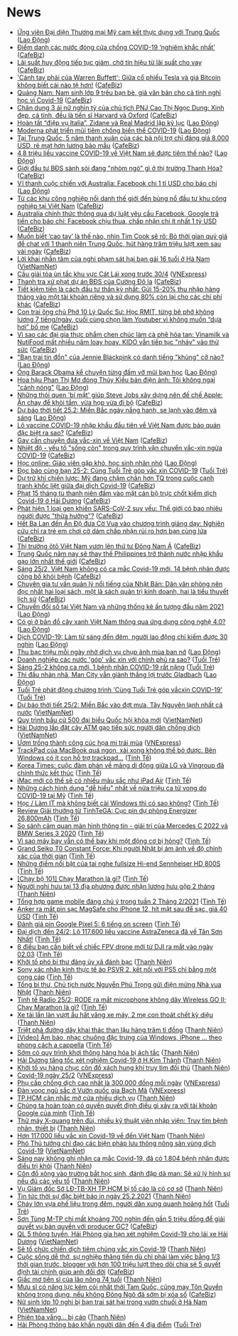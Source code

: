 # News

- [Ứng viên Đại diện Thương mại Mỹ cam kết thực dụng với Trung Quốc](https://laodong.vn/the-gioi/ung-vien-dai-dien-thuong-mai-my-cam-ket-thuc-dung-voi-trung-quoc-883369.ldo) ([Lao Động](https://laodong.vn))
- [Điểm danh các nước đóng cửa chống COVID-19 ‘nghiêm khắc nhất’](https://cafebiz.vn/diem-danh-cac-nuoc-dong-cua-chong-covid-19-nghiem-khac-nhat-20210225083751316.chn) ([CafeBiz](https://cafebiz.vn))
- [Lãi suất huy động tiếp tục giảm, chờ tín hiệu từ lãi suất cho vay](https://cafebiz.vn/lai-suat-huy-dong-tiep-tuc-giam-cho-tin-hieu-tu-lai-suat-cho-vay-20210225083749278.chn) ([CafeBiz](https://cafebiz.vn))
- ['Cánh tay phải của Warren Buffett': Giữa cổ phiếu Tesla và giá Bitcoin không biết cái nào tệ hơn!](https://cafebiz.vn/canh-tay-phai-cua-warren-buffett-giua-co-phieu-tesla-va-gia-bitcoin-khong-biet-cai-nao-te-hon-20210225083220825.chn) ([CafeBiz](https://cafebiz.vn))
- [Quảng Nam: Nam sinh lớp 9 trêu bạn bè, giả văn bản cho cả tỉnh nghỉ học vì Covid-19](https://cafebiz.vn/quang-nam-nam-sinh-lop-9-treu-ban-be-gia-van-ban-cho-ca-tinh-nghi-hoc-vi-covid-19-20210225083600012.chn) ([CafeBiz](https://cafebiz.vn))
- [Chân dung 3 ái nữ nghìn tỷ của chủ tịch PNJ Cao Thị Ngọc Dung: Xinh đẹp, cá tính, đều là tiến sĩ Harvard và Oxford](https://cafebiz.vn/chan-dung-3-ai-nu-nghin-ty-cua-chu-tich-pnj-cao-thi-ngoc-dung-xinh-dep-ca-tinh-deu-la-tien-si-harvard-va-oxford-20210222170958915.chn) ([CafeBiz](https://cafebiz.vn))
- [Hoàn tất “điệp vụ Italia”, Zidane và Real Madrid lập kỷ lục](https://laodong.vn/bong-da-quoc-te/hoan-tat-diep-vu-italia-zidane-va-real-madrid-lap-ky-luc-883368.ldo) ([Lao Động](https://laodong.vn))
- [Moderna phát triển mũi tiêm chống biến thể COVID-19](https://laodong.vn/the-gioi/moderna-phat-trien-mui-tiem-chong-bien-the-covid-19-883366.ldo) ([Lao Động](https://laodong.vn))
- [Tại Trung Quốc, 5 năm thanh xuân của các bà nội trợ chỉ đáng giá 8.000 USD, rẻ mạt hơn lương bảo mẫu](https://cafebiz.vn/tai-trung-quoc-5-nam-thanh-xuan-cua-cac-ba-noi-tro-chi-dang-gia-8000-usd-re-mat-hon-luong-bao-mau-202102241828554.chn) ([CafeBiz](https://cafebiz.vn))
- [4,8 triệu liều vaccine COVID-19 về Việt Nam sẽ được tiêm thế nào?](https://laodong.vn/xa-hoi/48-trieu-lieu-vaccine-covid-19-ve-viet-nam-se-duoc-tiem-the-nao-883374.ldo) ([Lao Động](https://laodong.vn))
- [Giới đầu tư BĐS sành sỏi đang "nhòm ngó" gì ở thị trường Thanh Hóa?](https://cafebiz.vn/gioi-dau-tu-bds-sanh-soi-dang-nhom-ngo-gi-o-thi-truong-thanh-hoa-20210225082025057.chn) ([CafeBiz](https://cafebiz.vn))
- [Vĩ thanh cuộc chiến với Australia: Facebook chi 1 tỉ USD cho báo chí](https://laodong.vn/the-gioi/vi-thanh-cuoc-chien-voi-australia-facebook-chi-1-ti-usd-cho-bao-chi-883371.ldo) ([Lao Động](https://laodong.vn))
- [Từ các khu công nghiệp nổi danh thế giới đến bùng nổ đầu tư khu công nghiệp tại Việt Nam](https://cafebiz.vn/tu-cac-khu-cong-nghiep-noi-danh-the-gioi-den-bung-no-dau-tu-khu-cong-nghiep-tai-viet-nam-20210225081642193.chn) ([CafeBiz](https://cafebiz.vn))
- [Australia chính thức thông qua dự luật yêu cầu Facebook, Google trả tiền cho báo chí: Facebook chịu thua, chấp nhận chi ít nhất 1 tỷ USD](https://cafebiz.vn/australia-chinh-thuc-thong-qua-du-luat-yeu-cau-facebook-google-tra-tien-cho-bao-chi-facebook-chiu-thua-chap-nhan-chi-it-nhat-1-ty-usd-20210225080150229.chn) ([CafeBiz](https://cafebiz.vn))
- [Muốn biết ‘cao tay’ là thế nào, nhìn Tim Cook sẽ rõ: Bỏ thời gian quý giá để chat với 1 thanh niên Trung Quốc, hút hàng trăm triệu lượt xem sau vài ngày](https://cafebiz.vn/muon-biet-cao-tay-la-the-nao-nhin-tim-cook-se-ro-bo-thoi-gian-quy-gia-de-chat-voi-1-thanh-nien-trung-quoc-hut-hang-tram-trieu-luot-xem-sau-vai-ngay-20210224155451641.chn) ([CafeBiz](https://cafebiz.vn))
- [Lời khai nhẫn tâm của nghi phạm sát hại bạn gái 16 tuổi ở Hà Nam](http://vietnamnet.vn/vn/thoi-su/loi-khai-nhan-tam-cua-nghi-pham-sat-hai-ban-gai-16-tuoi-o-ha-nam-715314.html) ([VietNamNet](https://vietnamnet.vn))
- [Cầu giải tỏa ùn tắc khu vực Cát Lái xong trước 30/4](https://vnexpress.net/cau-giai-toa-un-tac-khu-vuc-cat-lai-xong-truoc-30-4-4239645.html) ([VNExpress](https://vnexpress.net))
- [Thanh tra xử phạt dự án BĐS của Cường Đô la](https://cafebiz.vn/thanh-tra-xu-phat-du-an-bds-cua-cuong-do-la-20210225081049829.chn) ([CafeBiz](https://cafebiz.vn))
- [Tiết kiệm tiền là cách đầu tư thần kỳ nhất: Gửi 15-20% thu nhập hàng tháng vào một tài khoản riêng và sử dụng 80% còn lại cho các chi phí khác](https://cafebiz.vn/tiet-kiem-tien-la-cach-dau-tu-than-ky-nhat-gui-15-20-thu-nhap-hang-thang-vao-mot-tai-khoan-rieng-va-su-dung-80-con-lai-cho-cac-chi-phi-khac-20210224182753215.chn) ([CafeBiz](https://cafebiz.vn))
- [Con trai ông chủ Phở 10 Lý Quốc Sư: Học RMIT, từng bê phở không lương 7 tiếng/ngày, cuối cùng chọn làm Youtuber vì không muốn “dựa hơi” bố mẹ](https://cafebiz.vn/con-trai-ong-chu-pho-10-ly-quoc-su-hoc-rmit-tung-be-pho-khong-luong-7-tieng-ngay-cuoi-cung-chon-lam-youtuber-vi-khong-muon-dua-hoi-bo-me-20210224232253344.chn) ([CafeBiz](https://cafebiz.vn))
- [Vì sao các đại gia thực phẩm chen chúc làm cà phê hòa tan: Vinamilk và NutiFood mất nhiều năm loay hoay, KIDO vẫn tiếp tục "nhảy" vào thử sức](https://cafebiz.vn/vi-sao-cac-dai-gia-thuc-pham-chen-chuc-lam-ca-phe-hoa-tan-vinamilk-va-nutifood-mat-nhieu-nam-loay-hoay-kido-van-tiep-tuc-nhay-vao-thu-suc-2021022414432105.chn) ([CafeBiz](https://cafebiz.vn))
- [&quot;Bạn trai tin đồn&quot; của Jennie Blackpink có danh tiếng &quot;khủng&quot; cỡ nào?](https://laodong.vn/photo/ban-trai-tin-don-cua-jennie-blackpink-co-danh-tieng-khung-co-nao-883159.ldo) ([Lao Động](https://laodong.vn))
- [Ông Barack Obama kể chuyện từng đấm vỡ mũi bạn học](https://laodong.vn/the-gioi/ong-barack-obama-ke-chuyen-tung-dam-vo-mui-ban-hoc-883367.ldo) ([Lao Động](https://laodong.vn))
- [Hoa hậu Phan Thị Mơ đóng Thúy Kiều bản điện ảnh: Tôi không ngại &quot;cảnh nóng&quot;](https://laodong.vn/van-hoa/hoa-hau-phan-thi-mo-dong-thuy-kieu-ban-dien-anh-toi-khong-ngai-canh-nong-883359.ldo) ([Lao Động](https://laodong.vn))
- [Những thói quen 'bí mật' giúp Steve Jobs xây dựng nên đế chế Apple: Ăn chay để khỏi tắm, vừa họp vừa đi bộ](https://cafebiz.vn/nhung-thoi-quen-bi-mat-giup-steve-jobs-xay-dung-nen-de-che-apple-an-chay-de-khoi-tam-vua-hop-vua-di-bo-20210223105555486.chn) ([CafeBiz](https://cafebiz.vn))
- [Dự báo thời tiết 25.2: Miền Bắc ngày nắng hanh, se lạnh vào đêm và sáng](https://laodong.vn/moi-truong/du-bao-thoi-tiet-252-mien-bac-ngay-nang-hanh-se-lanh-vao-dem-va-sang-883310.ldo) ([Lao Động](https://laodong.vn))
- [Lô vaccine COVID-19 nhập khẩu đầu tiên về Việt Nam được bảo quản đặc biệt ra sao?](https://cafebiz.vn/lo-vaccine-covid-19-nhap-khau-dau-tien-ve-viet-nam-duoc-bao-quan-dac-biet-ra-sao-20210225073928385.chn) ([CafeBiz](https://cafebiz.vn))
- [Gay cấn chuyện đưa vắc-xin về Việt Nam](https://cafebiz.vn/gay-can-chuyen-dua-vac-xin-ve-viet-nam-20210225073402113.chn) ([CafeBiz](https://cafebiz.vn))
- [Nhiệt độ - yếu tố "sống còn" trong quy trình vận chuyển vắc-xin ngừa COVID-19](https://cafebiz.vn/nhiet-do-yeu-to-song-con-trong-quy-trinh-van-chuyen-vac-xin-ngua-covid-19-20210225073040573.chn) ([CafeBiz](https://cafebiz.vn))
- [Học online: Giáo viên gặp khó, học sinh nhăn nhó](https://laodong.vn/video/hoc-online-giao-vien-gap-kho-hoc-sinh-nhan-nho-883081.ldo) ([Lao Động](https://laodong.vn))
- [Đọc báo cùng bạn 25-2: Cùng Tuổi Trẻ góp vắc xin COVID-19](https://tuoitre.vn/doc-bao-cung-ban-25-2-cung-tuoi-tre-gop-vacxin-covid-19-20210225060313642.htm) ([Tuổi Trẻ](https://tuoitre.vn))
- [Dự trữ khỉ chiến lược: Mỹ đang chậm chân hơn TQ trong cuộc cạnh tranh khốc liệt giữa đại dịch Covid-19](https://cafebiz.vn/du-tru-khi-chien-luoc-my-dang-cham-chan-hon-tq-trong-cuoc-canh-tranh-khoc-liet-giua-dai-dich-covid-19-20210225072653889.chn) ([CafeBiz](https://cafebiz.vn))
- [Phạt 15 tháng tù thanh niên đấm vào mặt cán bộ trực chốt kiểm dịch Covid-19 ở Hải Dương](https://cafebiz.vn/phat-15-thang-tu-thanh-nien-dam-vao-mat-can-bo-truc-chot-kiem-dich-covid-19-o-hai-duong-20210225072409349.chn) ([CafeBiz](https://cafebiz.vn))
- [Phát hiện 1 loại gen khiến SARS-CoV-2 suy yếu: Thế giới có bao nhiêu người được "thừa hưởng"?](https://cafebiz.vn/phat-hien-1-loai-gen-khien-sars-cov-2-suy-yeu-the-gioi-co-bao-nhieu-nguoi-duoc-thua-huong-20210225072246107.chn) ([CafeBiz](https://cafebiz.vn))
- [Hết Ba Lan đến Ấn Độ đưa Cờ Vua vào chương trình giảng dạy: Nghiên cứu chỉ ra trẻ em chơi cờ dám chấp nhận rủi ro hơn bạn cùng lứa](https://cafebiz.vn/het-ba-lan-den-an-do-dua-co-vua-vao-chuong-trinh-giang-day-nghien-cuu-chi-ra-tre-em-choi-co-dam-chap-nhan-rui-ro-hon-ban-cung-lua-20210224170707053.chn) ([CafeBiz](https://cafebiz.vn))
- [Thị trường ôtô Việt Nam vươn lên thứ tư Đông Nam Á](https://cafebiz.vn/thi-truong-oto-viet-nam-vuon-len-thu-tu-dong-nam-a-20210225072054644.chn) ([CafeBiz](https://cafebiz.vn))
- [Trung Quốc năm nay sẽ thay thế Philippines trở thành nước nhập khẩu gạo lớn nhất thế giới](https://cafebiz.vn/trung-quoc-nam-nay-se-thay-the-philippines-tro-thanh-nuoc-nhap-khau-gao-lon-nhat-the-gioi-20210225072003298.chn) ([CafeBiz](https://cafebiz.vn))
- [Sáng 25/2, Việt Nam không có ca mắc Covid-19 mới, 14 bệnh nhân được công bố khỏi bệnh](https://cafebiz.vn/sang-25-2-viet-nam-khong-co-ca-mac-covid-19-moi-14-benh-nhan-duoc-cong-bo-khoi-benh-20210225071853951.chn) ([CafeBiz](https://cafebiz.vn))
- [Chuyên gia tư vấn quản lý nổi tiếng của Nhật Bản: Dân văn phòng nên đọc nhất hai loại sách, một là sách quản trị kinh doanh, hai là tiểu thuyết lịch sử](https://cafebiz.vn/chuyen-gia-tu-van-quan-ly-noi-tieng-cua-nhat-ban-dan-van-phong-nen-doc-nhat-hai-loai-sach-mot-la-sach-quan-tri-kinh-doanh-hai-la-tieu-thuyet-lich-su-20210224181827425.chn) ([CafeBiz](https://cafebiz.vn))
- [Chuyển đổi số tại Việt Nam và những thống kê ấn tượng đầu năm 2021](https://laodong.vn/emagazine/chuyen-doi-so-tai-viet-nam-va-nhung-thong-ke-an-tuong-dau-nam-2021-882770.ldo) ([Lao Động](https://laodong.vn))
- [Có gì ở bản đồ cây xanh Việt Nam thông qua ứng dụng công nghệ 4.0?](https://laodong.vn/video-thoi-su/co-gi-o-ban-do-cay-xanh-viet-nam-thong-qua-ung-dung-cong-nghe-40-883243.ldo) ([Lao Động](https://laodong.vn))
- [Dịch COVID-19: Làm từ sáng đến đêm, người lao động chỉ kiếm được 30 nghìn](https://laodong.vn/video/dich-covid-19-lam-tu-sang-den-dem-nguoi-lao-dong-chi-kiem-duoc-30-nghin-883294.ldo) ([Lao Động](https://laodong.vn))
- [Thu bạc triệu mỗi ngày nhờ dịch vụ chụp ảnh mùa ban nở](https://laodong.vn/photo/thu-bac-trieu-moi-ngay-nho-dich-vu-chup-anh-mua-ban-no-883161.ldo) ([Lao Động](https://laodong.vn))
- [Doanh nghiệp các nước 'góp' vắc xin với chính phủ ra sao?](https://tuoitre.vn/doanh-nghiep-cac-nuoc-gop-vacxin-voi-chinh-phu-ra-sao-20210225000127327.htm) ([Tuổi Trẻ](https://tuoitre.vn))
- [Sáng 25-2 không ca mới, 1 bệnh nhân COVID-19 rất nặng](https://tuoitre.vn/sang-25-2-khong-ca-moi-1-benh-nhan-covid-19-rat-nang-20210225062322911.htm) ([Tuổi Trẻ](https://tuoitre.vn))
- [Thi đấu nhàn nhã, Man City vẫn giành thắng lợi trước Gladbach](https://laodong.vn/bong-da-quoc-te/thi-dau-nhan-nha-man-city-van-gianh-thang-loi-truoc-gladbach-883361.ldo) ([Lao Động](https://laodong.vn))
- [Tuổi Trẻ phát động chương trình 'Cùng Tuổi Trẻ góp vắcxin COVID-19'](https://tuoitre.vn/tuoi-tre-phat-dong-chuong-trinh-cung-tuoi-tre-gop-vacxin-covid-19-20210225000837825.htm) ([Tuổi Trẻ](https://tuoitre.vn))
- [Dự báo thời tiết 25/2: Miền Bắc vào đợt mưa, Tây Nguyên lạnh nhất cả nước](http://vietnamnet.vn/vn/thoi-su/du-bao-thoi-tiet-25-2-mien-bac-vao-dot-mua-tay-nguyen-lanh-nhat-ca-nuoc-715271.html) ([VietNamNet](https://vietnamnet.vn))
- [Quy trình bầu cử 500 đại biểu Quốc hội khóa mới](http://vietnamnet.vn/vn/thoi-su/quoc-hoi/quy-trinh-bau-cu-500-dai-bieu-quoc-hoi-khoa-moi-715268.html) ([VietNamNet](https://vietnamnet.vn))
- [Hải Dương lắp đặt cây ATM gạo tiếp sức người dân chống dịch](http://vietnamnet.vn/vn/thoi-su/hai-duong-lap-dat-cay-atm-gao-tiep-suc-nguoi-dan-chong-dich-715252.html) ([VietNamNet](https://vietnamnet.vn))
- [Ươm trồng thành công cúc họa mi trái mùa](https://vnexpress.net/uom-trong-thanh-cong-cuc-hoa-mi-trai-mua-4239830.html) ([VNExpress](https://vnexpress.net))
- [TrackPad của MacBook quá ngon, xài xong không thể bỏ được. Bên Windows có ít con hỗ trợ trackpad...](https://tinhte.vn/thread/trackpad-cua-macbook-qua-ngon-xai-xong-khong-the-bo-duoc-ben-windows-co-it-con-ho-tro-trackpad.3282585/) ([Tinh Tế](https://tinhte.vn))
- [Korea Times: cuộc đàm phán về mảng di động giữa LG và Vingroup đã chính thức kết thúc](https://tinhte.vn/thread/korea-times-cuoc-dam-phan-ve-mang-di-dong-giua-lg-va-vingroup-da-chinh-thuc-ket-thuc.3282368/) ([Tinh Tế](https://tinhte.vn))
- [iMac mới có thể sẽ có nhiều màu sắc như iPad Air](https://tinhte.vn/thread/imac-moi-co-the-se-co-nhieu-mau-sac-nhu-ipad-air.3282467/) ([Tinh Tế](https://tinhte.vn))
- [Những cách hình dung "dễ hiểu" nhất về nửa triệu ca tử vong do COVID-19 tại Mỹ](https://tinhte.vn/thread/nhung-cach-hinh-dung-de-hieu-nhat-ve-nua-trieu-ca-tu-vong-do-covid-19-tai-my.3282046/) ([Tinh Tế](https://tinhte.vn))
- [Học / Làm IT mà không biết cài Windows thì có sao không?](https://tinhte.vn/thread/hoc-lam-it-ma-khong-biet-cai-windows-thi-co-sao-khong.3281896/) ([Tinh Tế](https://tinhte.vn))
- [Review Giải thưởng từ TinhTeGA: Cục pin dự phòng Energizer 26,800mAh](https://tinhte.vn/thread/review-giai-thuong-tu-tinhtega-cuc-pin-du-phong-energizer-26-800mah.3282343/) ([Tinh Tế](https://tinhte.vn))
- [So sánh cảm quan màn hình thông tin - giải trí của Mercedes C 2022 và BMW  Series 3 2020](https://tinhte.vn/thread/so-sanh-cam-quan-man-hinh-thong-tin-giai-tri-cua-mercedes-c-2022-va-bmw-series-3-2020.3281802/) ([Tinh Tế](https://tinhte.vn))
- [Vì sao máy bay vẫn có thể bay khi một động cơ bị hỏng?](https://tinhte.vn/thread/vi-sao-may-bay-van-co-the-bay-khi-mot-dong-co-bi-hong.3282270/) ([Tinh Tế](https://tinhte.vn))
- [Grand Seiko T0 Constant Force: Khi người Nhật bị ám ảnh về độ chính xác của thời gian](https://tinhte.vn/thread/grand-seiko-t0-constant-force-khi-nguoi-nhat-bi-am-anh-ve-do-chinh-xac-cua-thoi-gian.3282278/) ([Tinh Tế](https://tinhte.vn))
- [Những điểm nổi bật của tai nghe fullsize Hi-end Sennheiser HD 800S](https://tinhte.vn/thread/nhung-diem-noi-bat-cua-tai-nghe-fullsize-hi-end-sennheiser-hd-800s.3281684/) ([Tinh Tế](https://tinhte.vn))
- [[Chạy bộ 101] Chạy Marathon là gì?](https://tinhte.vn/thread/chay-bo-101-chay-marathon-la-gi.3267696/) ([Tinh Tế](https://tinhte.vn))
- [Người nghỉ hưu tại 13 địa phương được nhận lương hưu gộp 2 tháng](https://thanhnien.vn/thoi-su/nguoi-nghi-huu-tai-13-dia-phuong-duoc-nhan-luong-huu-gop-2-thang-1345993.html) ([Thanh Niên](https://thanhnien.vn))
- [Tổng hợp game mobile đáng chú ý trong tuần 2 Tháng 2/2021](https://tinhte.vn/thread/tong-hop-game-mobile-dang-chu-y-trong-tuan-2-thang-2-2021.3280795/) ([Tinh Tế](https://tinhte.vn))
- [Anker ra mắt pin sạc MagSafe cho iPhone 12, hít mặt sau để sạc, giá 40 USD](https://tinhte.vn/thread/anker-ra-mat-pin-sac-magsafe-cho-iphone-12-hit-mat-sau-de-sac-gia-40-usd.3281836/) ([Tinh Tế](https://tinhte.vn))
- [Đánh giá pin Google Pixel 5: 6 tiếng on screen](https://tinhte.vn/thread/danh-gia-pin-google-pixel-5-6-tieng-on-screen.3280399/) ([Tinh Tế](https://tinhte.vn))
- [Đại dịch đến 24/2: Lô 117.600 liều vaccine AstraZeneca đã về Tân Sơn Nhất!](https://tinhte.vn/thread/dai-dich-den-24-2-lo-117-600-lieu-vaccine-astrazeneca-da-ve-tan-son-nhat.3282245/) ([Tinh Tế](https://tinhte.vn))
- [8 điều bạn cần biết về chiếc FPV drone mới từ DJI ra mắt vào ngày 02.03](https://tinhte.vn/thread/8-dieu-ban-can-biet-ve-chiec-fpv-drone-moi-tu-dji-ra-mat-vao-ngay-02-03.3281910/) ([Tinh Tế](https://tinhte.vn))
- [Khởi tố phó bí thư đảng ủy xã đánh bạc](https://thanhnien.vn/thoi-su/khoi-to-pho-bi-thu-dang-uy-xa-danh-bac-1345995.html) ([Thanh Niên](https://thanhnien.vn))
- [Sony xác nhận kính thực tế ảo PSVR 2, kết nối với PS5 chỉ bằng một cọng cáp](https://tinhte.vn/thread/sony-xac-nhan-kinh-thuc-te-ao-psvr-2-ket-noi-voi-ps5-chi-bang-mot-cong-cap.3282227/) ([Tinh Tế](https://tinhte.vn))
- [Tổng bí thư, Chủ tịch nước  Nguyễn Phú Trọng gửi điện mừng Nhà vua Nhật](https://thanhnien.vn/thoi-su/tong-bi-thu-chu-tich-nuoc-nguyen-phu-trong-gui-dien-mung-nha-vua-nhat-1345992.html) ([Thanh Niên](https://thanhnien.vn))
- [Tinh tế Radio 25/2: RODE ra mắt microphone không dây Wireless GO II; Chạy Marathon là gì?](https://tinhte.vn/thread/tinh-te-radio-25-2-rode-ra-mat-microphone-khong-day-wireless-go-ii-chay-marathon-la-gi.3282566/) ([Tinh Tế](https://tinhte.vn))
- [Xe tải lấn làn vượt ẩu hất văng xe máy, 2 mẹ con thoát chết kỳ diệu](https://thanhnien.vn/thoi-su/xe-tai-lan-lan-vuot-au-hat-vang-xe-may-2-me-con-thoat-chet-ky-dieu-1346040.html) ([Thanh Niên](https://thanhnien.vn))
- [Triệt phá đường dây khai thác than lậu hàng trăm tỉ đồng](https://thanhnien.vn/thoi-su/triet-pha-duong-day-khai-thac-than-lau-hang-tram-ti-dong-1345987.html) ([Thanh Niên](https://thanhnien.vn))
- [[Video] Âm báo, nhạc chuông đặc trưng của Windows, iPhone ... theo phong cách a cappella](https://tinhte.vn/thread/video-am-bao-nhac-chuong-dac-trung-cua-windows-iphone-theo-phong-cach-a-cappella.3282274/) ([Tinh Tế](https://tinhte.vn))
- [Sớm có quy trình khơi thông hàng hóa bị ách tắc](https://thanhnien.vn/thoi-su/som-co-quy-trinh-khoi-thong-hang-hoa-bi-ach-tac-1345984.html) ([Thanh Niên](https://thanhnien.vn))
- [Hải Dương tăng tốc xét nghiệm Covid-19 ở H.Kim Thành](https://thanhnien.vn/thoi-su/hai-duong-tang-toc-xet-nghiem-covid-19-o-hkim-thanh-1345999.html) ([Thanh Niên](https://thanhnien.vn))
- [Khởi tố vụ hàng chục côn đồ xách hung khí truy tìm đối thủ](https://thanhnien.vn/thoi-su/khoi-to-vu-hang-chuc-con-do-xach-hung-khi-truy-tim-doi-thu-1345981.html) ([Thanh Niên](https://thanhnien.vn))
- [Covid-19 ngày 25/2](https://vnexpress.net/covid-19-ngay-25-2-4239824.html) ([VNExpress](https://vnexpress.net))
- [Phụ cấp chống dịch cao nhất là 300.000 đồng mỗi ngày](https://vnexpress.net/phu-cap-chong-dich-cao-nhat-la-300-000-dong-moi-ngay-4239738.html) ([VNExpress](https://vnexpress.net))
- [Đàn voọc ngũ sắc ở Vườn quốc gia Bạch Mã](https://vnexpress.net/dan-vooc-ngu-sac-o-vuon-quoc-gia-bach-ma-4239083.html) ([VNExpress](https://vnexpress.net))
- [TP.HCM cân nhắc mở cửa nhiều dịch vụ](https://thanhnien.vn/thoi-su/tphcm-can-nhac-mo-cua-nhieu-dich-vu-1345994.html) ([Thanh Niên](https://thanhnien.vn))
- [Chúng ta hoàn toàn có quyền quyết định điều gì xảy ra với tài khoản Google của mình](https://tinhte.vn/thread/chung-ta-hoan-toan-co-quyen-quyet-dinh-dieu-gi-xay-ra-voi-tai-khoan-google-cua-minh.3282132/) ([Tinh Tế](https://tinhte.vn))
- [Thử máy X-quang trên đùi, nhiều kỹ thuật viên nhập viện: Truy tìm bệnh nhân, thiết bị](https://thanhnien.vn/thoi-su/thu-may-x-quang-tren-dui-nhieu-ky-thuat-vien-nhap-vien-truy-tim-benh-nhan-thiet-bi-1345985.html) ([Thanh Niên](https://thanhnien.vn))
- [Hơn 117.000 liều vắc xin Covid-19 về đến Việt Nam](https://thanhnien.vn/thoi-su/hon-117000-lieu-vac-xin-covid-19-ve-den-viet-nam-1345998.html) ([Thanh Niên](https://thanhnien.vn))
- [Phó Thủ tướng chỉ đạo các biện pháp lưu thông nông sản vùng dịch Covid-19](http://vietnamnet.vn/vn/thoi-su/pho-thu-tuong-chi-dao-cac-bien-phap-luu-thong-nong-san-vung-dich-covid-19-715293.html) ([VietNamNet](https://vietnamnet.vn))
- [Sáng nay không ghi nhận ca mắc Covid-19, đã có 1.804 bệnh nhân được điều trị khỏi](https://thanhnien.vn/thoi-su/sang-nay-khong-ghi-nhan-ca-mac-covid-19-da-co-1804-benh-nhan-duoc-dieu-tri-khoi-1346020.html) ([Thanh Niên](https://thanhnien.vn))
- [Côn đồ xông vào trường bắt học sinh, đánh đập dã man: Sẽ xử lý hình sự nếu đủ các yếu tố](https://thanhnien.vn/thoi-su/con-do-xong-vao-truong-bat-hoc-sinh-danh-dap-da-man-se-xu-ly-hinh-su-neu-du-cac-yeu-to-1345980.html) ([Thanh Niên](https://thanhnien.vn))
- [Vụ Giám đốc Sở LĐ-TB-XH TP.HCM bị tố cáo là có cơ sở](https://thanhnien.vn/thoi-su/vu-giam-doc-so-ld-tb-xh-tphcm-bi-to-cao-la-co-co-so-1345990.html) ([Thanh Niên](https://thanhnien.vn))
- [Tin tức thời sự đặc biệt báo in ngày 25.2.2021](https://thanhnien.vn/thoi-su/tin-tuc-thoi-su-dac-biet-bao-in-ngay-2522021-1346021.html) ([Thanh Niên](https://thanhnien.vn))
- [Cháy lớn vựa phế liệu trong đêm, người dân xung quanh hoảng hốt](https://tuoitre.vn/chay-lon-vua-phe-lieu-trong-dem-nguoi-dan-xung-quanh-hoang-hot-20210224230201686.htm) ([Tuổi Trẻ](https://tuoitre.vn))
- [Sơn Tùng M-TP chỉ mất khoảng 700 nghìn đến gần 5 triệu đồng để giải quyết vụ bản quyền với producer GC?](https://cafebiz.vn/son-tung-m-tp-chi-mat-khoang-700-nghin-den-gan-5-trieu-dong-de-giai-quyet-vu-ban-quyen-voi-producer-gc-20210224231536854.chn) ([CafeBiz](https://cafebiz.vn))
- [QL 5 thông tuyến, Hải Phòng gia hạn xét nghiệm Covid-19 cho lái xe Hải Dương](http://vietnamnet.vn/vn/thoi-su/ql-5-thong-tuyen-hai-phong-gia-han-xet-nghiem-covid-19-cho-lai-xe-hai-duong-715289.html) ([VietNamNet](https://vietnamnet.vn))
- [Sẽ tổ chức chiến dịch tiêm chủng vắc xin Covid-19](https://thanhnien.vn/thoi-su/se-to-chuc-chien-dich-tiem-chung-vac-xin-covid-19-1346000.html) ([Thanh Niên](https://thanhnien.vn))
- [Cuộc sống dễ thở, sự nghiệp thăng tiến dù chỉ phải làm việc bằng 1/3 thời gian trước, blogger với hơn 100 triệu lượt theo dõi chia sẻ 5 quyết định tài chính giúp anh đổi đời](https://cafebiz.vn/cuoc-song-de-tho-su-nghiep-thang-tien-du-chi-phai-lam-viec-bang-1-3-thoi-gian-truoc-blogger-voi-hon-100-trieu-luot-theo-doi-chia-se-5-quyet-dinh-tai-chinh-giup-anh-doi-doi-20210224230025751.chn) ([CafeBiz](https://cafebiz.vn))
- [Giấc mơ tiến sĩ của lão nông 74 tuổi](https://thanhnien.vn/thoi-su/giac-mo-tien-si-cua-lao-nong-74-tuoi-1345891.html) ([Thanh Niên](https://thanhnien.vn))
- [Mưu sĩ có năng lực kém cỏi nhất thời Tam Quốc, cũng may Tôn Quyền không trọng dụng, nếu không Đông Ngô đã sớm bị xóa sổ](https://cafebiz.vn/muu-si-co-nang-luc-kem-coi-nhat-thoi-tam-quoc-cung-may-ton-quyen-khong-trong-dung-neu-khong-dong-ngo-da-som-bi-xoa-so-20210224225753904.chn) ([CafeBiz](https://cafebiz.vn))
- [Nữ sinh lớp 10 nghi bị bạn trai sát hại trong vườn chuối ở Hà Nam](http://vietnamnet.vn/vn/thoi-su/nu-sinh-lop-10-nghi-bi-ban-trai-sat-hai-trong-vuon-chuoi-o-ha-nam-715291.html) ([VietNamNet](https://vietnamnet.vn))
- [Phiên tòa vắng... bị cáo](https://thanhnien.vn/blog-phong-vien/phien-toa-vang-bi-cao-1345848.html) ([Thanh Niên](https://thanhnien.vn))
- [Hải Phòng thông báo khẩn người dân đến 4 địa điểm](https://tuoitre.vn/hai-phong-thong-bao-khan-nguoi-dan-den-4-dia-diem-20210224214808294.htm) ([Tuổi Trẻ](https://tuoitre.vn))
